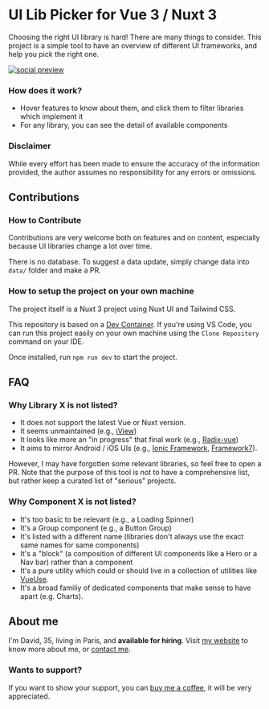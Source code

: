 # UI Lib Picker for Vue 3 / Nuxt 3

Choosing the right UI library is hard! There are many things to consider. This project is a simple tool to have an overview of different UI frameworks, and help you pick the right one.

[![social preview](https://ui-libs.vercel.app/img/github_pres.png)](https://ui-libs.vercel.app/)

### How does it work?

- Hover features to know about them, and click them to filter libraries which implement it
- For any library, you can see the detail of available components

### Disclaimer

While every effort has been made to ensure the accuracy of the information provided, the author assumes no responsibility for any errors or omissions.

## Contributions

### How to Contribute

Contributions are very welcome both on features and on content, especially because UI libraries change a lot over time.

There is no database. To suggest a data update, simply change data into `data/` folder and make a PR.

### How to setup the project on your own machine

The project itself is a Nuxt 3 project using Nuxt UI and Tailwind CSS.

This repository is based on a [Dev Container](https://code.visualstudio.com/docs/devcontainers/containers). If you're using VS Code, you can run this project easily on your own machine using the `Clone Repository` command on your IDE.

Once installed, run `npm run dev` to start the project.

## FAQ

### Why Library X is not listed?

- It does not support the latest Vue or Nuxt version.
- It seems unmaintained (e.g., [iView](https://github.com/iview/iview))
- It looks like more an "in progress" that final work (e.g., [Radix-vue](https://www.radix-vue.com/))
- It aims to mirror Android / iOS UIs (e.g., [Ionic Framework](https://ionicframework.com/), [Framework7](https://framework7.io/)).

However, I may have forgotten some relevant libraries, so feel free to open a PR. Note that the purpose of this tool is not to have a comprehensive list, but rather keep a curated list of "serious" projects.

### Why Component X is not listed?

- It's too basic to be relevant (e.g., a Loading Spinner)
- It's a Group component (e.g., a Button Group)
- It's listed with a different name (libraries don't always use the exact same names for same components)
- It's a "block" (a composition of different UI components like a Hero or a Nav bar) rather than a component
- It's a pure utility which could or should live in a collection of utilities like [VueUse](https://vueuse.org/).
- It's a broad familiy of dedicated components that make sense to have apart (e.g. Charts).

## About me

I'm David, 35, living in Paris, and <b>available for hiring</b>.
Visit [my website](https://david-dahan.com) to know more about me, or [contact me](https://david-dahan.com/contact).

### Wants to support?

If you want to show your support, you can [buy me a coffee](https://www.buymeacoffee.com/ddahan), it will be very appreciated.
